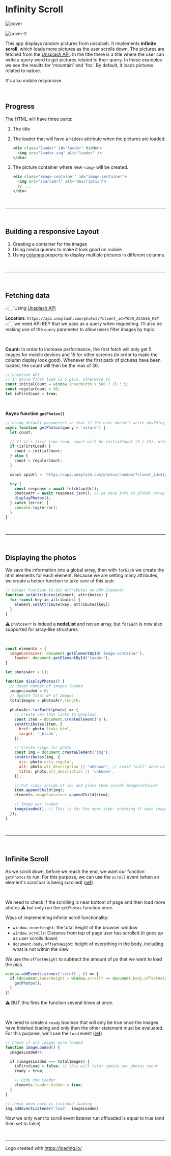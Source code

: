 # Infinity Scroll

![cover](cover.png)



![cover-2](cover-2.png)

This app displays random pictures from unsplash. It implements **infinite scroll**, which loads more pictures as the user scrolls down. The pictures are fetched from the [Unsplash API](https://unsplash.com/documentation). In the title there is a title where the user can write a query word to get pictures related to their query. In these examples we see the results for 'mountain' and 'fox'. By default, it loads pictures related to nature.

It's also mobile responsive.



<br />



## Progress

The HTML will have three parts:

1. The title

2. The loader that will have a `hidden` attribute when the pictures are loaded.

   ```html
   <div class="loader" id="loader" hidden>
     <img src="loader.svg" alt="loader" />
   </div>
   ```

3. The picture container where new `<img>` will be created. 

   ```html
   <div class="image-container" id="image-container">
     <img src="sourceUrl" alt="description">
     // ...
   </div>
   ```

   

<br />



---



<br />

## Building a responsive Layout

1. Creating a container for the images 
2. Using media queries to make it look good on mobile
3. Using [columns](https://developer.mozilla.org/en-US/docs/Web/CSS/columns) property to display multiple pictures in different columns.





<br />



---



</br>



## Fetching data

👉🏻 Using  [Unsplash API](https://unsplash.com/documentation)

**Location:** `https://api.unsplash.com/photos/?client_id=YOUR_ACCESS_KEY` 👉🏻 we need API KEY that we pass as a query when requesting. I'll also be making use of the `query` parameter to allow users filter images by topic.

<br />

**Count:** In order to increase performance, the first fetch will only get 5 images for mobile devices and 15 for other screens (in order to make the column display look good). Whenever the first pack of pictures have been loaded, the count will then be the max of 30.

```js
// Unsplash API
// In phone first load is 5 pics, otherwise 15
const initialCount = window.innerWidth > 500 ? 15 : 5;
const regularCount = 30;
let isFirstLoad = true;
```



<br />

**Async function `getPhotos()`**

```js
// Using default parameters so that if the user doesn't write anything in the input, nature pics are displayed
async function getPhotos(query = 'nature') {
  let count; 

  // If it's first time load, count will be initialCount (5 / 15), otherwise regularCount (30)
  if (isFirstLoad) {
    count = initialCount;
  } else {
    count = regularCount;
  }

  const apiUrl = `https://api.unsplash.com/photos/random/?client_id=${apiKey}&count=${count}&query=${query}`;

  try {
    const response = await fetch(apiUrl);
    photosArr = await response.json(); // we save info in global array photosArr
    displayPhotos();
  } catch (error) {
    console.log(error);
  }
}
```



<br />



---



<br />



## Displaying the photos

We save the information into a global array, then with  `forEach` we create the html elements for each element. Because we are setting many attributes, we create a helper function to take care of this task:

```js
// Helper Function to Set Attributes on DOM Elements
function setAttributes(element, attributes) {
  for (const key in attributes) {
    element.setAttribute(key, attributes[key])
  }
}
```

⚠️ `photosArr` is indeed a **nodeList** and not an array, but `forEach` is now also supported for array-like structures.



<br />



```js
const elements = {
  imageContainer: document.getElementById('image-container'),
	loader: document.getElementById('loader'),
}

let photosArr = [];

function displayPhotos() {
  // Reset number of images loaded
  imagesLoaded = 0;
  // Update Total Nº of Images
  totalImages = photosArr.length;
  
  photosArr.forEach((photo) => {
    // Create <a> that links to Unsplash
    const item = document.createElement('a');
    setAttributes(item, {
      href: photo.links.html,
      target: '_blank',
    });

    // Create <img> for photo
    const img = document.createElement('img');
    setAttributes(img, {
      src: photo.urls.regular,
      alt: photo.alt_description || 'unknown', // avoid "null" when no description
      title: photo.alt_description || 'unknown',
    });

    // Put <img> inside of <a> and place them inside imageContainer
    item.appendChild(img);
    elements.imageContainer.appendChild(item);

    // Image was loaded
    imageLoaded(); // This is for the next step: checking if each image was loaded so that we can implament infinite scrolling
  });
}
```



<br />

---

<br />



## Infinite Scroll

As we scroll down, before we reach the end, we want our function `getPhotos` to run. For this purpose, we can use the `scroll` event (when an element's scrollbar is being scrolled) ([ref](https://developer.mozilla.org/en-US/docs/Web/API/Element/scroll_event))

<br />

We need to check if the scrolling is near bottom of page and then load more photos ⚠️ but only run the `getPhotos` function once. 

Ways of implementing infinite scroll functionality:

- `window.innerHeight`: the total height of the browser window
- `window.scrollY`: Distance from top of page user has scrolled (it goes up as user scrolls down)
- `document.body.offsetHeight`: height of everything in the body, including what is not within the view

We use the `offsetHeight` to subtract the amount of px that we want to load the pics.

```js
window.addEventListener('scroll', () => {
  if (document.innerHeight + window.scrollY >= document.body.offsetHeight - 1000) {
    getPhotos();
  }
})
```

⚠️ BUT this fires the function several times at once. 

<br />

We need to create a `ready` boolean that will only be true once the images have finished loading and only then the other statement must be evaluated. For this purpose, we'll use the  `load` event ([ref](https://developer.mozilla.org/en-US/docs/Web/API/SVGElement/load_event))

```js
// Check if all images were loaded
function imageLoaded() {
  imagesLoaded++;

  if (imagesLoaded === totalImages) {
    isFirstLoad = false; // this will later update our photos count
    ready = true;

    // Hide the Loader
    elements.loader.hidden = true;
  }
}
```

```js
// check when each is finished loading
img.addEventListener('load', imageLoaded)
```

Now we only want to scroll event listener run offloaded is equal to true (and then set to false)



<br />

----

Logo created with https://loading.io/

